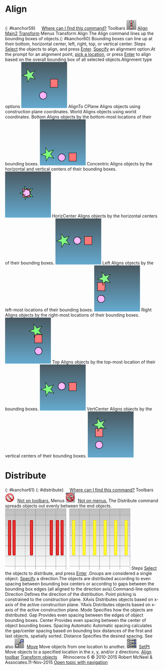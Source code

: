 ---
---


# Align
{: #kanchor59}
 [![images/transparent.gif](images/transparent.gif)Where can I find this command?](javascript:void(0);) Toolbars
 [![images/align.png](images/align.png)Align](align-toolbar.html)  [Main2](main2-toolbar.html)  [Transform](transform-toolbar.html) 
Menus
Transform
Align
The Align command lines up the bounding boxes of objects.{: #kanchor60}
Bounding boxes can line up at their bottom, horizontal center, left, right, top, or vertical center.
Steps
 [Select](select-objects.html) the objects to align, and press [Enter](enter-key.html). [Specify](specifycommandlineoption.html) an alignment option.At the prompt for an alignment point, [pick a location](pick-location.html), or press [Enter](enter-key.html) to align based on the overall bounding box of all selected objects.Alignment type options
![images/align-original.png](images/align-original.png)
AlignTo
CPlane
Aligns objects using construction plane coordinates.
World
Aligns objects using world coordinates.
Bottom
Aligns objects by the bottom-most locations of their bounding boxes.
![images/align-bottom.png](images/align-bottom.png)
Concentric
Aligns objects by the horizontal and vertical centers of their bounding boxes.
![images/align-concentric.png](images/align-concentric.png)
HorizCenter
Aligns objects by the horizontal centers of their bounding boxes.
![images/align-horizcenter.png](images/align-horizcenter.png)
Left
Aligns objects by the left-most locations of their bounding boxes.
![images/align-left.png](images/align-left.png)
Right
Aligns objects by the right-most locations of their bounding boxes.
![images/align-right.png](images/align-right.png)
Top
Aligns objects by the top-most location of their bounding boxes.
![images/align-top.png](images/align-top.png)
VertCenter
Aligns objects by the vertical centers of their bounding boxes.
![images/align-vertcenter.png](images/align-vertcenter.png)

# Distribute
{: #kanchor61}
{: #distribute}
 [![images/transparent.gif](images/transparent.gif)Where can I find this command?](javascript:void(0);) Toolbars
![images/-no-toolbar-button.png](images/-no-toolbar-button.png) [Not on toolbars.](toolbarwhattodo.html) 
Menus
![images/-no-menu-item.png](images/-no-menu-item.png) [Not on menus.](menuwhattodo.html) 
The Distribute command spreads objects out evenly between the end objects.
![images/distribute-001.png](images/distribute-001.png)
Steps
 [Select](select-objects.html) the objects to distribute, and press [Enter](enter-key.html) .Groups are considered a single object. [Specify](specifycommandlineoption.html) a direction.The objects are distributed according to even spacing between bounding box centers or according to gaps between the bounding box edges (all aligned to the direction axis).Command-line options
Direction
Defines the direction of the distribution. Point picking is constrained to the construction plane.
XAxis
Distributes objects based on x-axis of the active construction plane.
YAxis
Distributes objects based on x-axis of the active construction plane.
Mode
Specifies how the objects are distributed.
Gap
Provides even spacing between the edges of object bounding boxes.
Center
Provides even spacing between the center of object bounding boxes.
Spacing
Automatic
Automatic spacing calculates the gap/center spacing based on bounding box distances of the first and last objects, spatially sorted.
Distance
Specifies the desired spacing.
See also
![images/move.png](images/move.png) [Move](move.html) 
Move objects from one location to another.
![images/setpt.png](images/setpt.png) [SetPt](setpt.html) 
Move objects to a specified location in the x, y, and/or z&#160;directions.
 [Align toolbar](align-toolbar.html) 
 [Transform objects](sak-transform.html) 
&#160;
&#160;
Rhinoceros 6 © 2010-2015 Robert McNeel &amp; Associates.11-Nov-2015
 [Open topic with navigation](align.html) 

